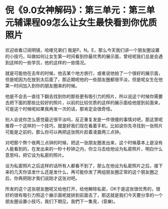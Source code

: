 # 倪《9.0女神解码》：第三单元：第三单元辅课程09怎么让女生最快看到你优质照片

欢迎收看订阅明镜，哈喽兄弟们 我是P。N。E，那么今天我们讲一个朋友圈设置的小技巧，叫做如何让女生第一时间看到你最优秀的展示面，曾经呢我们总是会遇到这样的一些学员，他的这样的一些情况。

就是可能他在去年的时候，他去某个地方旅行，或者说他拍了一个很好的展示面，但是呢因为在放到太后面了，那近期呢他的一些朋友圈都很平淡，但是呢女生在他第一时间加入到你的朋友圈来的时候。

他是不会去一直往下翻去找到你的那些更有吸引力的照片，所以说这个时候你需要去把下面的那些比较好的照片，以前的比较优质的这样的展示面给他提到前面来，可是这个时候呢如果我再发一次的话，那肯定会很奇怪。

别人会说你怎么感觉最近很平淡吗，反正重复发是一件很傻的事情对吧，那这里呢推荐一个这样的一个技巧，就是好我们现在看着手机，比如说你先寻找到一张照片可能是之前的，那么你可以再把这张照片趁着凌晨两三点钟。

对吧那个熬个夜两三点钟的时候，把这一张朋友圈发出来，这个时候基本上是没有人能看到的，在发出来的一秒十秒钟之内，你立马去给他设为私密照片，明白什么意思吗，把它设为私密的照片。

设为私密照片之后这样的话所有人都看不到了，那么在他设为私密照片之后，接下来的几天你该发什么还是发什么，再可能你发了两组朋友圈正常的这个朋友圈之后，你再把刚才我们说刚才这张对吧。

所发的这个这张朋友圈呢又给他打开，给他解除私密，OK于是这张很优秀的，很好的很有吸引力照这个展示面呢就排到前面去了，那这就是我们今天要分享的一个朋友圈设置小技巧，我们下期见，我們下一集見，(音樂)。

